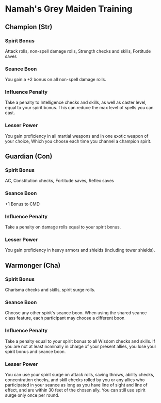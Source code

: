 # Namah's Grey Maiden Training

## Champion (Str)
### Spirit Bonus
Attack rolls, non-spell damage rolls, Strength checks and skills, 
Fortitude saves
### Seance Boon
You gain a +2 bonus on all non-spell damage rolls.
### Influence Penalty
Take a penalty to Intelligence checks and skills, as well as caster level, equal
to your spirit bonus. This can reduce the max level of spells you can cast. 
### Lesser Power
You gain proficiency in all martial weapons and in one exotic weapon of your 
choice, Which you choose each time you channel a champion spirit. 

## Guardian (Con)
### Spirit Bonus
AC, Constitution checks, Fortitude saves, Reflex saves
### Seance Boon
+1 Bonus to CMD
### Influence Penalty
Take a penalty on damage rolls equal to your spirit bonus. 
### Lesser Power
You gain proficiency in heavy armors and shields (including tower shields).

## Warmonger (Cha)
### Spirit Bonus
Charisma checks and skills, spirit surge rolls.  
### Seance Boon
Choose any other spirit's seance boon. When using the shared seance class 
feature, each participant may choose a different boon. 
### Influence Penalty
Take a penalty equal to your spirit bonus to all Wisdom checks and skills. If
you are not at least nominally in charge of your present allies, you lose your 
spirit bonus and seance boon. 
### Lesser Power
You can use your spirit surge on attack rolls, saving throws, ability checks, 
concentration checks, and skill checks rolled by you or any allies who 
participated in your seance as long as you have line of sight and line of effect, 
and are within 30 feet of the chosen ally. You can still use spirit surge only 
once per round.